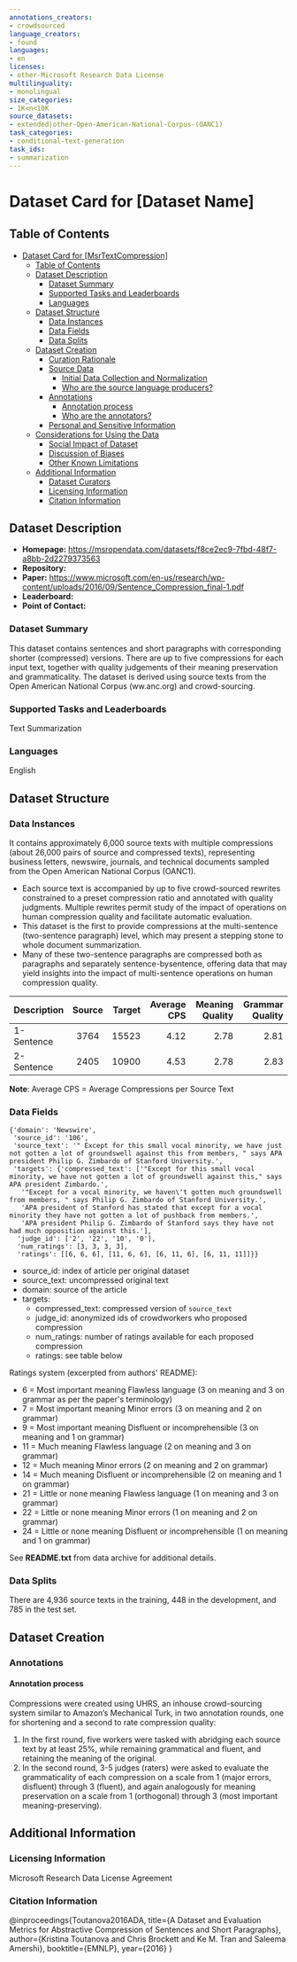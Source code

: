 ```yaml
---
annotations_creators:
- crowdsourced
language_creators:
- found
languages:
- en
licenses:
- other-Microsoft Research Data License
multilinguality:
- monolingual
size_categories:
- 1K<n<10K
source_datasets:
- extended|other-Open-American-National-Corpus-(OANC1)
task_categories:
- conditional-text-generation
task_ids:
- summarization
---
```


# Dataset Card for [Dataset Name]

## Table of Contents
- [Dataset Card for [MsrTextCompression]](#dataset-card-for-dataset-name)
  - [Table of Contents](#table-of-contents)
  - [Dataset Description](#dataset-description)
    - [Dataset Summary](#dataset-summary)
    - [Supported Tasks and Leaderboards](#supported-tasks-and-leaderboards)
    - [Languages](#languages)
  - [Dataset Structure](#dataset-structure)
    - [Data Instances](#data-instances)
    - [Data Fields](#data-fields)
    - [Data Splits](#data-splits)
  - [Dataset Creation](#dataset-creation)
    - [Curation Rationale](#curation-rationale)
    - [Source Data](#source-data)
      - [Initial Data Collection and Normalization](#initial-data-collection-and-normalization)
      - [Who are the source language producers?](#who-are-the-source-language-producers)
    - [Annotations](#annotations)
      - [Annotation process](#annotation-process)
      - [Who are the annotators?](#who-are-the-annotators)
    - [Personal and Sensitive Information](#personal-and-sensitive-information)
  - [Considerations for Using the Data](#considerations-for-using-the-data)
    - [Social Impact of Dataset](#social-impact-of-dataset)
    - [Discussion of Biases](#discussion-of-biases)
    - [Other Known Limitations](#other-known-limitations)
  - [Additional Information](#additional-information)
    - [Dataset Curators](#dataset-curators)
    - [Licensing Information](#licensing-information)
    - [Citation Information](#citation-information)

## Dataset Description

- **Homepage:** https://msropendata.com/datasets/f8ce2ec9-7fbd-48f7-a8bb-2d2279373563
- **Repository:**
- **Paper:** https://www.microsoft.com/en-us/research/wp-content/uploads/2016/09/Sentence_Compression_final-1.pdf
- **Leaderboard:**
- **Point of Contact:**

### Dataset Summary

This dataset contains sentences and short paragraphs with corresponding shorter (compressed) versions. There are up to five compressions for each input text, together with quality judgements of their meaning preservation and grammaticality. The dataset is derived using source texts from the Open American National Corpus (ww.anc.org) and crowd-sourcing.

### Supported Tasks and Leaderboards

Text Summarization

### Languages

English

## Dataset Structure

### Data Instances

It contains approximately 6,000 source texts with multiple compressions (about 26,000 pairs of source and compressed texts), representing business letters, newswire, journals, and technical documents sampled from the Open American National Corpus (OANC1).

- Each source text is accompanied by up to five crowd-sourced rewrites constrained to a preset
compression ratio and annotated with quality judgments. Multiple rewrites permit study of the impact of operations on human compression quality and facilitate automatic evaluation.
- This dataset is the first to provide compressions at the multi-sentence (two-sentence paragraph)
level, which may present a stepping stone to whole document summarization.
- Many of these two-sentence paragraphs are compressed both as paragraphs and separately sentence-bysentence, offering data that may yield insights
into the impact of multi-sentence operations on human compression quality.

| Description       | Source | Target | Average CPS | Meaning Quality | Grammar Quality |
| :------------- | :----------: | -----------: | -----------: | -----------: | -----------: |
|  1-Sentence | 3764   | 15523    | 4.12 | 2.78 | 2.81 |
|  2-Sentence | 2405   | 10900    | 4.53 | 2.78 | 2.83 |

**Note**: Average CPS = Average Compressions per Source Text

### Data Fields

```
{'domain': 'Newswire',
 'source_id': '106',
 'source_text': '" Except for this small vocal minority, we have just not gotten a lot of groundswell against this from members, " says APA president Philip G. Zimbardo of Stanford University.',
 'targets': {'compressed_text': ['"Except for this small vocal minority, we have not gotten a lot of groundswell against this," says APA president Zimbardo.',
   '"Except for a vocal minority, we haven\'t gotten much groundswell from members, " says Philip G. Zimbardo of Stanford University.',
   'APA president of Stanford has stated that except for a vocal minority they have not gotten a lot of pushback from members.',
   'APA president Philip G. Zimbardo of Stanford says they have not had much opposition against this.'],
  'judge_id': ['2', '22', '10', '0'],
  'num_ratings': [3, 3, 3, 3],
  'ratings': [[6, 6, 6], [11, 6, 6], [6, 11, 6], [6, 11, 11]]}}
```

- source_id: index of article per original dataset
- source_text: uncompressed original text
- domain: source of the article
- targets:
  - compressed_text: compressed version of `source_text`
  - judge_id: anonymized ids of crowdworkers who proposed compression
  - num_ratings: number of ratings available for each proposed compression
  - ratings: see table below

Ratings system (excerpted from authors' README):

- 6 =	Most important meaning Flawless language      (3 on meaning and 3 on grammar as per the paper's terminology)
- 7	= Most important meaning Minor errors           (3 on meaning and 2 on grammar)
- 9	= Most important meaning Disfluent or incomprehensible (3 on meaning and 1 on grammar)
- 11 = Much meaning Flawless language                (2 on meaning and 3 on grammar)
- 12 = Much meaning Minor errors                     (2 on meaning and 2 on grammar)
- 14 = Much meaning Disfluent or incomprehensible    (2 on meaning and 1 on grammar)
- 21 = Little or none meaning Flawless language      (1 on meaning and 3 on grammar)
- 22 = Little or none meaning Minor errors           (1 on meaning and 2 on grammar)
- 24 = Little or none meaning Disfluent or incomprehensible (1 on meaning and 1 on grammar)

See **README.txt** from data archive for additional details.

### Data Splits

There are 4,936 source texts in the training, 448 in the development, and 785 in the test set.

## Dataset Creation

### Annotations

#### Annotation process

Compressions were created using UHRS, an inhouse crowd-sourcing system similar to Amazon’s Mechanical Turk, in two annotation rounds, one for shortening and a second to rate compression quality:

1. In the first round, five workers were tasked with abridging each source text by at least 25%, while remaining grammatical and fluent, and retaining the meaning of the original.
2. In the second round, 3-5 judges (raters) were asked to evaluate the grammaticality of each compression on a scale from 1 (major errors, disfluent) through 3 (fluent), and again analogously for meaning preservation on a scale from 1 (orthogonal) through 3 (most important meaning-preserving).

## Additional Information

### Licensing Information

Microsoft Research Data License Agreement
### Citation Information

@inproceedings{Toutanova2016ADA,
  title={A Dataset and Evaluation Metrics for Abstractive Compression of Sentences and Short Paragraphs},
  author={Kristina Toutanova and Chris Brockett and Ke M. Tran and Saleema Amershi},
  booktitle={EMNLP},
  year={2016}
}
